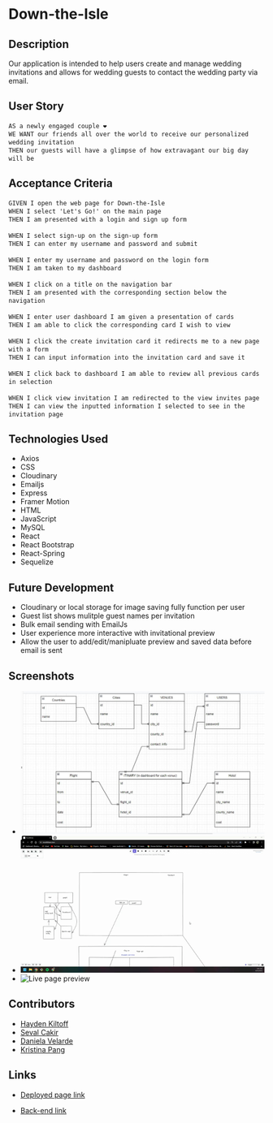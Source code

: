 # Down-the-Isle

## Description 
Our application is intended to help users create and manage wedding invitations and allows for wedding guests to contact the wedding party via email.

## User Story
``` 
AS a newly engaged couple ❤️
WE WANT our friends all over the world to receive our personalized wedding invitation 
THEN our guests will have a glimpse of how extravagant our big day will be 
```

## Acceptance Criteria
```
GIVEN I open the web page for Down-the-Isle
WHEN I select 'Let's Go!' on the main page 
THEN I am presented with a login and sign up form

WHEN I select sign-up on the sign-up form
THEN I can enter my username and password and submit 

WHEN I enter my username and password on the login form
THEN I am taken to my dashboard 

WHEN I click on a title on the navigation bar
THEN I am presented with the corresponding section below the navigation 

WHEN I enter user dashboard I am given a presentation of cards
THEN I am able to click the corresponding card I wish to view

WHEN I click the create invitation card it redirects me to a new page with a form
THEN I can input information into the invitation card and save it

WHEN I click back to dashboard I am able to review all previous cards in selection

WHEN I click view invitation I am redirected to the view invites page
THEN I can view the inputted information I selected to see in the invitation page 
```

## Technologies Used
- Axios
- CSS
- Cloudinary
- Emailjs
- Express
- Framer Motion
- HTML
- JavaScript
- MySQL
- React
- React Bootstrap 
- React-Spring
- Sequelize

## Future Development 
- Cloudinary or local storage for image saving fully function per user
- Guest list shows mulitple guest names per invitation
- Bulk email sending with EmailJs
- User experience more interactive with invitational preview
- Allow the user to add/edit/manipluate preview and saved data before email is sent

## Screenshots
- ![ERD Diagram](./src/assets/images/project3_erd.JPG)
- ![Wireframe diagram](./src/assets/images/excalidraw.gif)
- ![Live page preview](./src/assets/images/webview.gif)


## Contributors 
- [Hayden Kiltoff](https://github.com/hayden1773)
- [Seval Cakir](https://github.com/sevalc)
- [Daniela Velarde](https://github.com/davelarde)
- [Kristina Pang](https://github.com/KVPang)

## Links 

- [Deployed page link](https://donw-the-isle.herokuapp.com/)

- [Back-end link](https://at-the-altar.herokuapp.com/)


